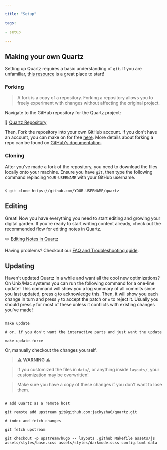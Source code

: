 ```yaml
---

title: "Setup"

tags:

- setup

---
```


## Making your own Quartz

Setting up Quartz requires a basic understanding of `git`. If you are unfamiliar, [this resource](https://resources.nwplus.io/2-beginner/how-to-git-github.html) is a great place to start!

### Forking

> A fork is a copy of a repository. Forking a repository allows you to freely experiment with changes without affecting the original project.

Navigate to the GitHub repository for the Quartz project:

📁 [Quartz Repository](https://github.com/jackyzha0/quartz)

Then, Fork the repository into your own GitHub account. If you don't have an account, you can make on for free [here](https://github.com/join). More details about forking a repo can be found on [GitHub's documentation](https://docs.github.com/en/get-started/quickstart/fork-a-repo).

### Cloning

After you've made a fork of the repository, you need to download the files locally onto your machine. Ensure you have `git`, then type the following command replacing `YOUR-USERNAME` with your GitHub username.

```shell

$ git clone https://github.com/YOUR-USERNAME/quartz

```

## Editing

Great! Now you have everything you need to start editing and growing your digital garden. If you're ready to start writing content already, check out the recommended flow for editing notes in Quartz.

✏️ [Editing Notes in Quartz](notes/editing.md)

Having problems? Checkout our [FAQ and Troubleshooting guide](notes/troubleshooting.md).

## Updating

Haven't updated Quartz in a while and want all the cool new optimizations? On Unix/Mac systems you can run the following command for a one-line update! This command will show you a log summary of all commits since you last updated, press `q` to acknowledge this. Then, it will show you each change in turn and press `y` to accept the patch or `n` to reject it. Usually you should press `y` for most of these unless it conflicts with existing changes you've made!

```shell

make update

# or, if you don't want the interactive parts and just want the update

make update-force

```

Or, manually checkout the changes yourself.

> ⚠️ **WARNING** ⚠️

>

> If you customized the files in `data/`, or anything inside `layouts/`, your customization may be overwritten!

> Make sure you have a copy of these changes if you don't want to lose them.

```shell

# add Quartz as a remote host

git remote add upstream git@github.com:jackyzha0/quartz.git

# index and fetch changes

git fetch upstream

git checkout -p upstream/hugo -- layouts .github Makefile assets/js assets/styles/base.scss assets/styles/darkmode.scss config.toml data

```